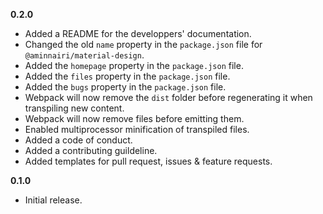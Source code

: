 **0.2.0**
- Added a README for the developpers' documentation.
- Changed the old `name` property in the `package.json` file for `@aminnairi/material-design`.
- Added the `homepage` property in the `package.json` file.
- Added the `files` property in the `package.json` file.
- Added the `bugs` property in the `package.json` file.
- Webpack will now remove the `dist` folder before regenerating it when transpiling new content.
- Webpack will now remove files before emitting them.
- Enabled multiprocessor minification of transpiled files.
- Added a code of conduct.
- Added a contributing guildeline.
- Added templates for pull request, issues & feature requests.

**0.1.0**
- Initial release.